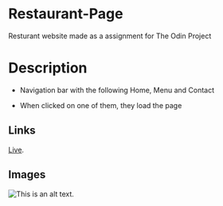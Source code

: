 # Restaurant-Page

Resturant website made as a assignment for The Odin Project


# Description


- Navigation bar with the following Home, Menu and Contact

- When clicked on one of them, they load the page


## Links

[Live](https://elliotnykvist.github.io/Restaurant-Page/).

## Images

![This is an alt text.](https://github.com/ElliotNykvist/Restaurant-Page/assets/126269599/3ece61ff-d8f3-4eb1-876c-87f719551787)


